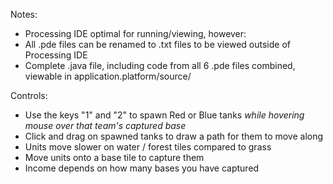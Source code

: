 Notes:
- Processing IDE optimal for running/viewing, however:
- All .pde files can be renamed to .txt files to be viewed outside of Processing IDE
- Complete .java file, including code from all 6 .pde files combined, viewable in application.platform/source/

Controls:
- Use the keys "1" and "2" to spawn Red or Blue tanks *while hovering mouse over that team's captured base*
- Click and drag on spawned tanks to draw a path for them to move along
- Units move slower on water / forest tiles compared to grass
- Move units onto a base tile to capture them
- Income depends on how many bases you have captured
